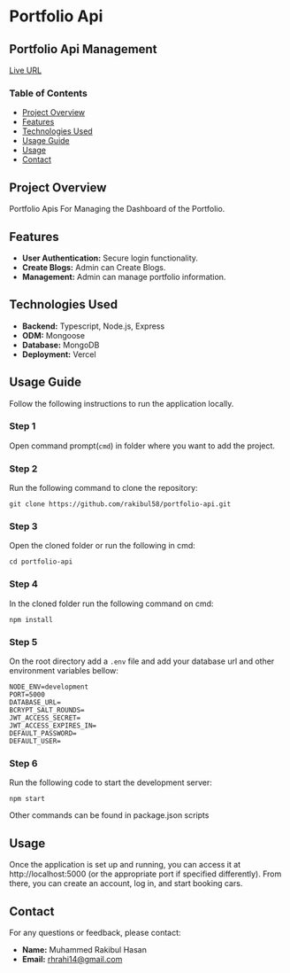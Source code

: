 # Portfolio Api

## Portfolio Api Management

[Live URL](https://portfolio-api-lilac.vercel.app/)

### Table of Contents

- [Project Overview](#project-overview)
- [Features](#features)
- [Technologies Used](#technologies-used)
- [Usage Guide](#usage-guide)
- [Usage](#usage)
- [Contact](#contact)

## Project Overview

Portfolio Apis For Managing the Dashboard of the Portfolio.

## Features

- **User Authentication:** Secure login functionality.
- **Create Blogs:** Admin can Create Blogs.
- **Management:** Admin can manage portfolio information.

## Technologies Used

- **Backend:** Typescript, Node.js, Express
- **ODM:** Mongoose
- **Database:** MongoDB
- **Deployment:** Vercel

## Usage Guide

Follow the following instructions to run the application locally.

### Step 1

Open command prompt(`cmd`) in folder where you want to add the project.

### Step 2

Run the following command to clone the repository:

```
git clone https://github.com/rakibul58/portfolio-api.git
```

### Step 3

Open the cloned folder or run the following in cmd:

```
cd portfolio-api
```

### Step 4

In the cloned folder run the following command on cmd:

```
npm install
```

### Step 5

On the root directory add a `.env` file and add your database url and other environment variables bellow:

```
NODE_ENV=development
PORT=5000
DATABASE_URL=
BCRYPT_SALT_ROUNDS=
JWT_ACCESS_SECRET=
JWT_ACCESS_EXPIRES_IN=
DEFAULT_PASSWORD=
DEFAULT_USER=
```

### Step 6

Run the following code to start the development server:

```
npm start
```

Other commands can be found in package.json scripts

## Usage

Once the application is set up and running, you can access it at http://localhost:5000 (or the appropriate port if specified differently). From there, you can create an account, log in, and start booking cars.

## Contact

For any questions or feedback, please contact:

- **Name:** Muhammed Rakibul Hasan
- **Email:** rhrahi14@gmail.com
